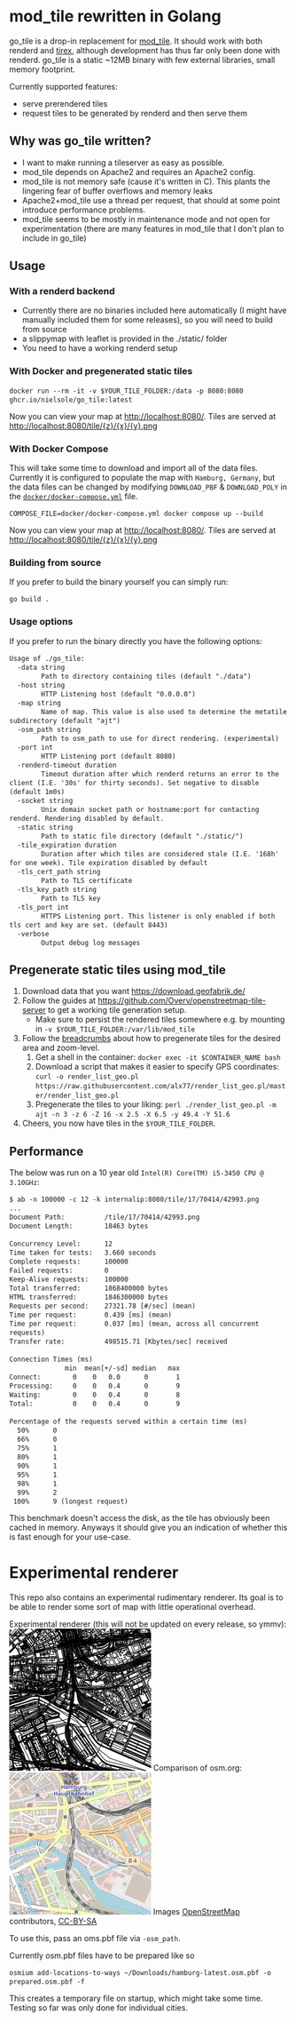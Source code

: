 # mod_tile rewritten in Golang

go_tile is a drop-in replacement for [mod_tile](https://github.com/openstreetmap/mod_tile).
It should work with both renderd and [tirex](https://github.com/openstreetmap/tirex), although development has thus far only been done with renderd.
go_tile is a static ~12MB binary with few external libraries, small memory footprint.

Currently supported features:
* serve prerendered tiles
* request tiles to be generated by renderd and then serve them

## Why was go_tile written?

* I want to make running a tileserver as easy as possible.
* mod_tile depends on Apache2 and requires an Apache2 config.
* mod_tile is not memory safe (cause it's written in C). This plants the lingering fear of buffer overflows and memory leaks
* Apache2+mod_tile use a thread per request, that should at some point introduce performance problems.
* mod_tile seems to be mostly in maintenance mode and not open for experimentation (there are many features in mod_tile that I don't plan to include in go_tile)

## Usage

### With a renderd backend

* Currently there are no binaries included here automatically (I might have manually included them for some releases), so you will need to build from source
* a slippymap with leaflet is provided in the ./static/ folder
* You need to have a working renderd setup

### With Docker and pregenerated static tiles

```shell
docker run --rm -it -v $YOUR_TILE_FOLDER:/data -p 8080:8080 ghcr.io/nielsole/go_tile:latest
```

Now you can view your map at <http://localhost:8080/>. Tiles are served at <http://localhost:8080/tile/{z}/{x}/{y}.png>

### With Docker Compose

This will take some time to download and import all of the data files. Currently it is configured to populate the map with `Hamburg, Germany`, but the data files can be changed by modifying `DOWNLOAD_PBF` & `DOWNLOAD_POLY` in the [`docker/docker-compose.yml`](/docker/docker-compose.yml) file.

```shell
COMPOSE_FILE=docker/docker-compose.yml docker compose up --build
```

Now you can view your map at <http://localhost:8080/>. Tiles are served at <http://localhost:8080/tile/{z}/{x}/{y}.png>

### Building from source

If you prefer to build the binary yourself you can simply run:

```shell
go build .
```

### Usage options

If you prefer to run the binary directly you have the following options:

```
Usage of ./go_tile:
  -data string
        Path to directory containing tiles (default "./data")
  -host string
        HTTP Listening host (default "0.0.0.0")
  -map string
        Name of map. This value is also used to determine the metatile subdirectory (default "ajt")
  -osm_path string
        Path to osm_path to use for direct rendering. (experimental)
  -port int
        HTTP Listening port (default 8080)
  -renderd-timeout duration
        Timeout duration after which renderd returns an error to the client (I.E. '30s' for thirty seconds). Set negative to disable (default 1m0s)
  -socket string
        Unix domain socket path or hostname:port for contacting renderd. Rendering disabled by default.
  -static string
        Path to static file directory (default "./static/")
  -tile_expiration duration
        Duration after which tiles are considered stale (I.E. '168h' for one week). Tile expiration disabled by default
  -tls_cert_path string
        Path to TLS certificate
  -tls_key_path string
        Path to TLS key
  -tls_port int
        HTTPS Listening port. This listener is only enabled if both tls cert and key are set. (default 8443)
  -verbose
        Output debug log messages
```

## Pregenerate static tiles using mod_tile

1. Download data that you want <https://download.geofabrik.de/>
1. Follow the guides at <https://github.com/Overv/openstreetmap-tile-server> to get a working tile generation setup.
    * Make sure to persist the rendered tiles somewhere e.g. by mounting in `-v $YOUR_TILE_FOLDER:/var/lib/mod_tile`
2. Follow the [breadcrumbs](https://github.com/Overv/openstreetmap-tile-server/issues/15) about how to pregenerate tiles for the desired area and zoom-level.
    1. Get a shell in the container: `docker exec -it $CONTAINER_NAME bash`
    2. Download a script that makes it easier to specify GPS coordinates: `curl -o render_list_geo.pl https://raw.githubusercontent.com/alx77/render_list_geo.pl/master/render_list_geo.pl`
    3. Pregenerate the tiles to your liking: `perl ./render_list_geo.pl -m ajt -n 3 -z 6 -Z 16 -x 2.5 -X 6.5 -y 49.4 -Y 51.6`
3. Cheers, you now have tiles in the `$YOUR_TILE_FOLDER`.

## Performance

The below was run on a 10 year old `Intel(R) Core(TM) i5-3450 CPU @ 3.10GHz`:

```
$ ab -n 100000 -c 12 -k internalip:8080/tile/17/70414/42993.png
...
Document Path:          /tile/17/70414/42993.png
Document Length:        18463 bytes

Concurrency Level:      12
Time taken for tests:   3.660 seconds
Complete requests:      100000
Failed requests:        0
Keep-Alive requests:    100000
Total transferred:      1868400000 bytes
HTML transferred:       1846300000 bytes
Requests per second:    27321.78 [#/sec] (mean)
Time per request:       0.439 [ms] (mean)
Time per request:       0.037 [ms] (mean, across all concurrent requests)
Transfer rate:          498515.71 [Kbytes/sec] received

Connection Times (ms)
              min  mean[+/-sd] median   max
Connect:        0    0   0.0      0       1
Processing:     0    0   0.4      0       9
Waiting:        0    0   0.4      0       8
Total:          0    0   0.4      0       9

Percentage of the requests served within a certain time (ms)
  50%      0
  66%      0
  75%      1
  80%      1
  90%      1
  95%      1
  98%      1
  99%      2
 100%      9 (longest request)
```

This benchmark doesn't access the disk, as the tile has obviously been cached in memory.
Anyways it should give you an indication of whether this is fast enough for your use-case.

# Experimental renderer

This repo also contains an experimental rudimentary renderer. Its goal is to be able to render some sort of map with little operational overhead.

Experimental renderer (this will not be updated on every release, so ymmv):
![black lines only](assets/5295.png)
Comparison of osm.org:
![osm.org](assets/5295-compare.png)
Images [OpenStreetMap](https://www.openstreetmap.org/) contributors, [CC-BY-SA](https://creativecommons.org/licenses/by-sa/2.0/)

To use this, pass an oms.pbf file via `-osm_path`.

Currently osm.pbf files have to be prepared like so
```
osmium add-locations-to-ways ~/Downloads/hamburg-latest.osm.pbf -o prepared.osm.pbf -f
```

This creates a temporary file on startup, which might take some time.
Testing so far was only done for individual cities.
